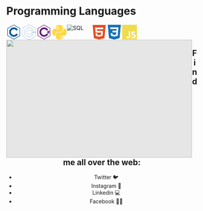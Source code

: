 <h1>Programming Languages</h1>
	<img align="left" width="40" src="https://raw.githubusercontent.com/devicons/devicon/master/icons/c/c-line.svg" alt="C">
	<img align="left" width="40" src="https://raw.githubusercontent.com/devicons/devicon/master/icons/cplusplus/cplusplus-line.svg" alt="C++">
	<img align="left" width="40" src="https://raw.githubusercontent.com/devicons/devicon/master/icons/csharp/csharp-line.svg" alt="C#">
	<img align="left" width="40" src="https://raw.githubusercontent.com/devicons/devicon/master/icons/python/python-plain.svg" alt="python">
	<img align="left" width="65" src="https://upload.wikimedia.org/wikipedia/commons/8/87/Sql_data_base_with_logo.png" alt="SQL">
	<img align="left" width="40" src="https://raw.githubusercontent.com/devicons/devicon/master/icons/html5/html5-plain.svg" alt="html5"> 
	<img align="left" width="40" src="https://raw.githubusercontent.com/devicons/devicon/master/icons/css3/css3-plain.svg" alt="css3"> 
	<img align="left" width="40" src="https://raw.githubusercontent.com/devicons/devicon/master/icons/javascript/javascript-plain.svg" alt="javascript"> 
	<br> <br><!--Never.... -->
	<img align="left" style="display: block;-webkit-user-select: none;margin: auto;cursor: zoom-in;background-color: hsl(0, 0%, 90%);" 					src="https://miro.medium.com/max/640/1*X3I7dXxUWMqDMiuOcFYl2Q.gif" width="490" height="312">
	<section align="center">
		<h2>Find me all over the web:</h2>
    		<ul style="align-self: auto;">
        	<li><a href="https://twitter.com/Francis88167794"style="text-decoration: none;" target="_blank" rel="external">Twitter</a> 🐦</li>
        	<li><a href="https://www.instagram.com/francisco_cerqueira99" style="text-decoration: none;" target="_blank" rel="external">Instagram</a> 📸</li>
        	<li><a href="https://www.linkedin.com/in/francisco-cerqueira-b6a67523a/" style="text-decoration: none;" target="_blank" rel="external">Linkedin</a> 💻			</li>
        	<li><a href="https://www.facebook.com/francisco.cerqueira.775/" style="text-decoration: none;" target="_blank " rel="external">Facebook</a> 👦🏻</li>
    		</ul>
	</section>
	
